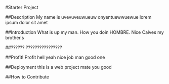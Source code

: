 #Starter Project

##Description
My name is uvevuveuwueuw onyentuewwuewue lorem ipsum dolor sit amet

##Introduction
What is up my man. How you doin HOMBRE. Nice Calves my brother.s

##??????
????????????????

##Profit!
Profit hell yeah nice job man good one

##Deployment
this is a web project mate you good

##How to Contribute